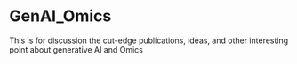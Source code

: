 # GenAI_Omics
This is for discussion the cut-edge publications, ideas, and other interesting point about generative AI and Omics 
